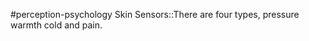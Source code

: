 #perception-psychology 
Skin Sensors::There are four types, pressure warmth cold and pain. 
<!--SR:!2024-02-05,3,250-->


